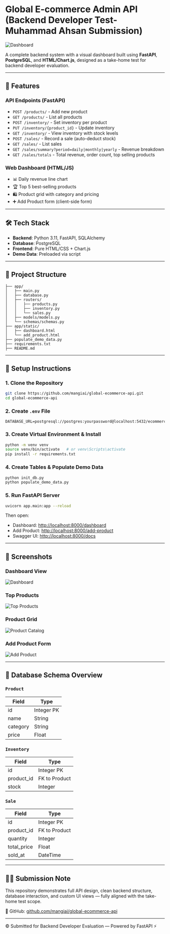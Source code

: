 # Global E-commerce Admin API (Backend Developer Test- Muhammad Ahsan Submission)

![Dashboard](./screenshots/Dashboard.png)

A complete backend system with a visual dashboard built using **FastAPI**, **PostgreSQL**, and **HTML/Chart.js**, designed as a take-home test for backend developer evaluation.

---

## 🚀 Features

### API Endpoints (FastAPI)

* `POST /products/` - Add new product
* `GET /products/` - List all products
* `POST /inventory/` - Set inventory per product
* `PUT /inventory/{product_id}` - Update inventory
* `GET /inventory/` - View inventory with stock levels
* `POST /sales/` - Record a sale (auto-deduct stock)
* `GET /sales/` - List sales
* `GET /sales/summary?period=daily|monthly|yearly` - Revenue breakdown
* `GET /sales/totals` - Total revenue, order count, top selling products

### Web Dashboard (HTML/JS)

* 📊 Daily revenue line chart
* 🏆 Top 5 best-selling products
* 🛍️ Product grid with category and pricing
* ➕ Add Product form (client-side form)

---

## 🛠 Tech Stack

* **Backend**: Python 3.11, FastAPI, SQLAlchemy
* **Database**: PostgreSQL
* **Frontend**: Pure HTML/CSS + Chart.js
* **Demo Data**: Preloaded via script

---

## 📂 Project Structure

```
├── app/
│   ├── main.py
│   ├── database.py
│   ├── routers/
│   │   ├── products.py
│   │   ├── inventory.py
│   │   └── sales.py
│   ├── models/models.py
│   └── schemas/schemas.py
├── app/static/
│   ├── dashboard.html
│   └── add_product.html
├── populate_demo_data.py
├── requirements.txt
├── README.md
```

---

## 🧪 Setup Instructions

### 1. Clone the Repository

```bash
git clone https://github.com/mangiai/global-ecommerce-api.git
cd global-ecommerce-api
```

### 2. Create `.env` File

```
DATABASE_URL=postgresql://postgres:yourpassword@localhost:5432/ecommerce_db
```

### 3. Create Virtual Environment & Install

```bash
python -m venv venv
source venv/bin/activate   # or venv\Scripts\activate
pip install -r requirements.txt
```

### 4. Create Tables & Populate Demo Data

```bash
python init_db.py
python populate_demo_data.py
```

### 5. Run FastAPI Server

```bash
uvicorn app.main:app --reload
```

Then open:

* Dashboard: [http://localhost:8000/dashboard](http://localhost:8000/dashboard)
* Add Product: [http://localhost:8000/add-product](http://localhost:8000/add-product)
* Swagger UI: [http://localhost:8000/docs](http://localhost:8000/docs)

---

## 📸 Screenshots

### Dashboard View

![Dashboard](./screenshots/Dashboard.png)

### Top Products

![Top Products](./screenshots/Top%20Selling%20Products.png)

### Product Grid

![Product Catalog](./screenshots/Catalog.png)

### Add Product Form

![Add Product](./screenshots/Add%20Product.png)

---

## 📄 Database Schema Overview

### `Product`

| Field    | Type       |
| -------- | ---------- |
| id       | Integer PK |
| name     | String     |
| category | String     |
| price    | Float      |

### `Inventory`

| Field       | Type          |
| ----------- | ------------- |
| id          | Integer PK    |
| product\_id | FK to Product |
| stock       | Integer       |

### `Sale`

| Field        | Type          |
| ------------ | ------------- |
| id           | Integer PK    |
| product\_id  | FK to Product |
| quantity     | Integer       |
| total\_price | Float         |
| sold\_at     | DateTime      |

---

## 🧑‍💻 Submission Note

This repository demonstrates full API design, clean backend structure, database interaction, and custom UI views — fully aligned with the take-home test scope.

🔗 GitHub: [github.com/mangiai/global-ecommerce-api](https://github.com/mangiai/global-ecommerce-api)

---

© Submitted for Backend Developer Evaluation — Powered by FastAPI ⚡

